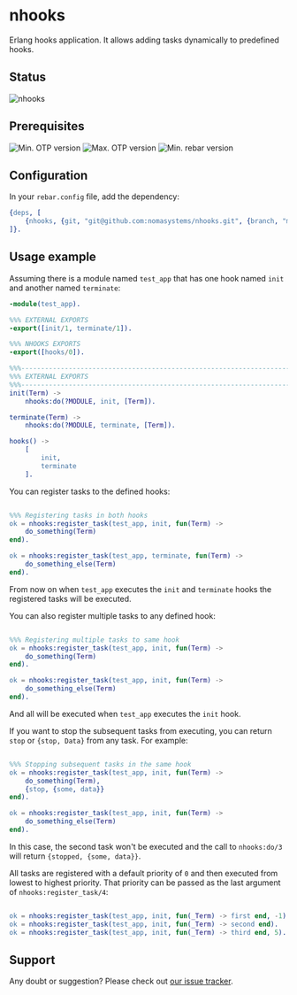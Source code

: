 # nhooks

Erlang hooks application. It allows adding tasks dynamically to predefined hooks.

## Status

![nhooks](https://github.com/nomasystems/nhooks/actions/workflows/build.yml/badge.svg)

## Prerequisites

![Min. OTP version](https://img.shields.io/badge/min._OTP-24-blue)
![Max. OTP version](https://img.shields.io/badge/max._OTP-26-blue)
![Min. rebar version](https://img.shields.io/badge/min._rebar-3.14.X-blue)

## Configuration

In your `rebar.config` file, add the dependency:
```erl
{deps, [
    {nhooks, {git, "git@github.com:nomasystems/nhooks.git", {branch, "main"}}}
]}.
```

## Usage example

Assuming there is a module named `test_app` that has one hook named `init` and another named `terminate`:

```erl
-module(test_app).

%%% EXTERNAL EXPORTS
-export([init/1, terminate/1]).

%%% NHOOKS EXPORTS
-export([hooks/0]).

%%%-----------------------------------------------------------------------------
%%% EXTERNAL EXPORTS
%%%-----------------------------------------------------------------------------
init(Term) ->
    nhooks:do(?MODULE, init, [Term]).

terminate(Term) ->
    nhooks:do(?MODULE, terminate, [Term]).

hooks() ->
    [
        init,
        terminate
    ].


```

You can register tasks to the defined hooks:

```erl

%%% Registering tasks in both hooks
ok = nhooks:register_task(test_app, init, fun(Term) ->
    do_something(Term)
end).

ok = nhooks:register_task(test_app, terminate, fun(Term) ->
    do_something_else(Term)
end).

```

From now on when `test_app` executes the `init` and `terminate` hooks the registered tasks will be executed.


You can also register multiple tasks to any defined hook:

```erl

%%% Registering multiple tasks to same hook
ok = nhooks:register_task(test_app, init, fun(Term) ->
    do_something(Term)
end).

ok = nhooks:register_task(test_app, init, fun(Term) ->
    do_something_else(Term)
end).

```

And all will be executed when `test_app` executes the `init` hook.

If you want to stop the subsequent tasks from executing, you can return `stop` or `{stop, Data}` from any task. For example:

```erl

%%% Stopping subsequent tasks in the same hook
ok = nhooks:register_task(test_app, init, fun(Term) ->
    do_something(Term),
    {stop, {some, data}}
end).

ok = nhooks:register_task(test_app, init, fun(Term) ->
    do_something_else(Term)
end).

```

In this case, the second task won't be executed and the call to `nhooks:do/3` will return `{stopped, {some, data}}`.

All tasks are registered with a default priority of `0` and then executed from lowest to highest priority. That priority can be passed as the last argument of `nhooks:register_task/4`:

```erl

ok = nhooks:register_task(test_app, init, fun(_Term) -> first end, -1).
ok = nhooks:register_task(test_app, init, fun(_Term) -> second end).
ok = nhooks:register_task(test_app, init, fun(_Term) -> third end, 5).

```


## Support

Any doubt or suggestion? Please check out [our issue tracker](https://github.com/nomasystems/nhooks/issues).
